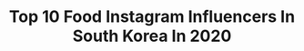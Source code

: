 ---
title: Top 10 Food Instagram Influencers In South Korea In 2020
description: >-
  Find top food Instagram influencers in South Korea in 2020. Most popular hashtags: #sushi #foodporn #foodpic #instafood.
platform: Instagram
profiles:
  - username: "samaralee_etcetc"
    fullname: >-
      Samara Lee - Official Account
    location: "South Korea"
    followers: 15204
    engagement: 606
    commentsToLikes: 0.035893
    id: ck0w2zuawqxgz0i19p98osggl
    verified: false
    hashtags: "#snowwayman, #slimearalee, #alpacasofinstagram, #mickeymouse"
  - username: "dj_dd_"
    fullname: >-
      DJ DD
    location: "South Korea"
    followers: 18060
    engagement: 386
    commentsToLikes: 0.037735
    id: ck5hk4lpyhs0x0i11p2nk5lrx
    verified: false
    hashtags: "#hightechseoul, #halloween, #happynewyear, #bodyfunk"
  - username: "alistmary_"
    fullname: >-
      Mary
    location: "South Korea"
    followers: 72577
    engagement: 423
    commentsToLikes: 0.040079
    id: ck6uielizemwh0j71zaoj0p1i
    verified: false
    hashtags: "#ad, #ktx, #ad, #danskin"
  - username: "sasha_yugay"
    fullname: >-
      Sasha Yu
    location: "South Korea"
    followers: 150391
    engagement: 1304
    commentsToLikes: 0.028869
    id: ck15tmuc8iv3g0i19dzwe1tmn
    verified: false
    hashtags: "#yoyo2, #calvinklein, #bunglyboo"
  - username: "stefaniemichova"
    fullname: >-
      Stefanie Michova
    location: "South Korea"
    followers: 256460
    engagement: 656
    commentsToLikes: 0.004813
    id: ck14jcse3jov30i19dw556jcs
    verified: true
    hashtags: "#budxmiami, #lvseoul, #louisvuitton, #auswandern"
  - username: "foodyinkorea"
    fullname: >-
      푸딘코의 시선으로 선정한 푸드 426+
    location: "South Korea"
    followers: 435051
    engagement: 271
    commentsToLikes: 0.191440
    id: ck13b6d47tw8q0i196lb0jehb
    verified: false
    hashtags: ""
  - username: "jae_han_e"
    fullname: >-
      Jae_Han_E  Lv.27
    location: "South Korea"
    followers: 11240
    engagement: 692
    commentsToLikes: 0.091436
    id: ck5hntbr8ocuh0i11akt91d09
    verified: false
    hashtags: "#sashimi, #food, #pizza, #jjapaguri"
  - username: "bubminji"
    fullname: >-
      Minji’s foodstagram
    location: "South Korea"
    followers: 3283
    engagement: 1322
    commentsToLikes: 0.272500
    id: ck0w5k8nm41vj0i19r3tvzvp3
    verified: false
    hashtags: ""
  - username: "carmen__liew"
    fullname: >-
      ૮α૨ɱεɳ ℓเεω™ 🆑
    location: "South Korea"
    followers: 52200
    engagement: 211
    commentsToLikes: 0.006053
    id: ck5zrvu3ixcz10i14a1trucx4
    verified: false
    hashtags: "#shiseidomalaysia, #stayhome, #lilitxwoofiziwoo, #michelinstar"
  - username: "jl_yoojin"
    fullname: >-
      장유진👩🏽라미엄마
    location: "South Korea"
    followers: 107596
    engagement: 173
    commentsToLikes: 0.022599
    id: ck5hlvis4kxvr0i11qlz27xvf
    verified: false
    hashtags: "#mlb, #sponsored, #mlbcap, #cp66"
---